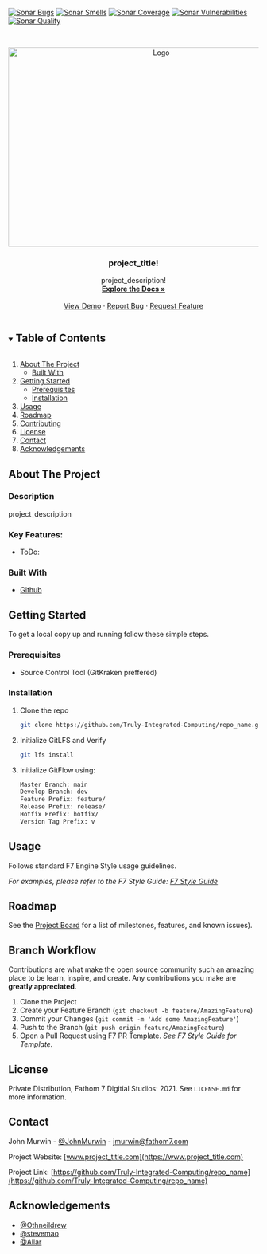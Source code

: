 <!--
*** Thanks for checking out the Best-README-Template. If you have a suggestion
*** that would make this better, please fork the repo and create a pull request
*** or simply open an issue with the tag "enhancement".
*** Thanks again! Now go create something AMAZING! :D
***
***
***
*** To avoid retyping too much info. Do a search and replace for the following:
*** github_username, repo_name, twitter_handle, email, project_title, project_description, sonar_id
-->



<!-- PROJECT SHIELDS -->
<!--
*** I'm using markdown "reference style" links for readability.
*** Reference links are enclosed in brackets [ ] instead of parentheses ( ).
*** See the bottom of this document for the declaration of the reference variables
*** for contributors-url, forks-url, etc. This is an optional, concise syntax you may use.
*** https://www.markdownguide.org/basic-syntax/#reference-style-links
-->

[![Sonar Bugs][bugs-shield]][bugs-url]
[![Sonar Smells][smells-shield]][smells-url] 
[![Sonar Coverage][coverage-shield]][coverage-url]
[![Sonar Vulnerabilities][quality-shield]][quality-url] 
[![Sonar Quality][quality-shield]][quality-url]    



<!-- PROJECT LOGO -->
<br />
<p align="center">
  <a href="https://github.com/Truly-Integrated-Computing/repo_name">
    <img src="images/" alt="Logo" width="600" height="400">
  </a>

  <h3 align="center">project_title!</h3>

  <p align="center">
    project_description!
    <br />
    <a href="https://github.com/Truly-Integrated-Computing/repo_name/wiki"><strong>Explore the Docs »</strong></a>
    <br />
    <br />
    <a href="">View Demo</a>
    ·
    <a href="https://github.com/Truly-Integrated-Computing/repo_name/issues">Report Bug</a>
    ·
    <a href="https://github.com/Truly-Integrated-Computing/repo_name/issues">Request Feature</a>
  </p>
</p>



<!-- TABLE OF CONTENTS -->
<details open="open">
  <summary><h2 style="display: inline-block">Table of Contents</h2></summary>
  <ol>
    <li>
      <a href="#about-the-project">About The Project</a>
      <ul>
        <li><a href="#built-with">Built With</a></li>
      </ul>
    </li>
    <li>
      <a href="#getting-started">Getting Started</a>
      <ul>
        <li><a href="#prerequisites">Prerequisites</a></li>
        <li><a href="#installation">Installation</a></li>
      </ul>
    </li>
    <li><a href="#usage">Usage</a></li>
    <li><a href="#roadmap">Roadmap</a></li>
    <li><a href="#contributing">Contributing</a></li>
    <li><a href="#license">License</a></li>
    <li><a href="#contact">Contact</a></li>
    <li><a href="#acknowledgements">Acknowledgements</a></li>
  </ol>
</details>



<!-- ABOUT THE PROJECT -->
## About The Project
### Description
project_description


### Key Features:
- ToDo:


### Built With

* [Github](https://www.github.com)  



<!-- GETTING STARTED -->
## Getting Started

To get a local copy up and running follow these simple steps.

### Prerequisites
* Source Control Tool (GitKraken preffered)

### Installation

1. Clone the repo
   ```sh
   git clone https://github.com/Truly-Integrated-Computing/repo_name.git
   ```
2. Initialize GitLFS and Verify 
   ```sh
   git lfs install
   ```
3. Initialize GitFlow using:
   ```sh
   Master Branch: main
   Develop Branch: dev
   Feature Prefix: feature/
   Release Prefix: release/
   Hotfix Prefix: hotfix/
   Version Tag Prefix: v
   ```


<!-- USAGE EXAMPLES -->
## Usage

Follows standard F7 Engine Style usage guidelines.

_For examples, please refer to the F7 Style Guide: [F7 Style Guide](https://github.com/Truly-Integrated-Computing/F7-Knowledgebase/wiki/F7-Engine-Style-Guide)_



<!-- ROADMAP -->
## Roadmap

See the [Project Board]() for a list of milestones, features, and known issues).



<!-- CONTRIBUTING -->
## Branch Workflow

Contributions are what make the open source community such an amazing place to be learn, inspire, and create. Any contributions you make are **greatly appreciated**.

1. Clone the Project
2. Create your Feature Branch (`git checkout -b feature/AmazingFeature`)
3. Commit your Changes (`git commit -m 'Add some AmazingFeature'`)
4. Push to the Branch (`git push origin feature/AmazingFeature`)
5. Open a Pull Request using F7 PR Template. _See F7 Style Guide for Template._



<!-- LICENSE -->
## License

Private Distribution, Fathom 7 Digitial Studios: 2021. See `LICENSE.md` for more information.



<!-- CONTACT -->
## Contact

John Murwin - [@JohnMurwin](https://twitter.com/JohnMurwin) - jmurwin@fathom7.com

Project Website: [www.project_title.com](https://www.project_title.com)

Project Link: [https://github.com/Truly-Integrated-Computing/repo_name](https://github.com/Truly-Integrated-Computing/repo_name)



<!-- ACKNOWLEDGEMENTS -->
## Acknowledgements

* [@Othneildrew](https://github.com/othneildrew)
* [@stevemao](https://github.com/stevemao)
* [@Allar](https://github.com/Allar)





<!-- MARKDOWN LINKS & IMAGES -->
<!-- https://www.markdownguide.org/basic-syntax/#reference-style-links -->
[contributors-shield]: https://img.shields.io/github/contributors/Truly-Integrated-Computing/repo.svg?style=for-the-badge
[contributors-url]: https://github.com/Truly-Integrated-Computing/repo_name/graphs/contributors 




[license-shield]: https://img.shields.io/github/license/Truly-Integrated-Computing/repo.svg?style=for-the-badge
[license-url]: https://github.com/Truly-Integrated-Computing/repo_name/blob/master/LICENSE.md

[linkedin-shield]: https://img.shields.io/badge/-LinkedIn-black.svg?style=for-the-badge&logo=linkedin&colorB=555
[linkedin-url]: https://linkedin.com/in/Truly-Integrated-Computing



[bugs-shield]: https://sonarcloud.io/api/project_badges/measure?project=sonar_id&metric=bugs
[bugs-url]: https://sonarcloud.io/dashboard?id=sonar_id

[smells-shield]: https://sonarcloud.io/api/project_badges/measure?project=sonar_id&metric=code_smells
[smells-url]: https://sonarcloud.io/dashboard?id=sonar_id

[coverage-shield]: https://sonarcloud.io/api/project_badges/measure?project=sonar_id&metric=coverage
[coverage-url]: https://sonarcloud.io/dashboard?id=sonar_id

[vulnerabilities-shield]: https://sonarcloud.io/api/project_badges/measure?project=sonar_id&metric=vulnerabilities
[vulnerabilities-url]: https://sonarcloud.io/dashboard?id=sonar_id

[quality-shield]: https://sonarcloud.io/api/project_badges/measure?project=sonar_id&metric=alert_status
[quality-url]: https://sonarcloud.io/dashboard?id=sonar_id
